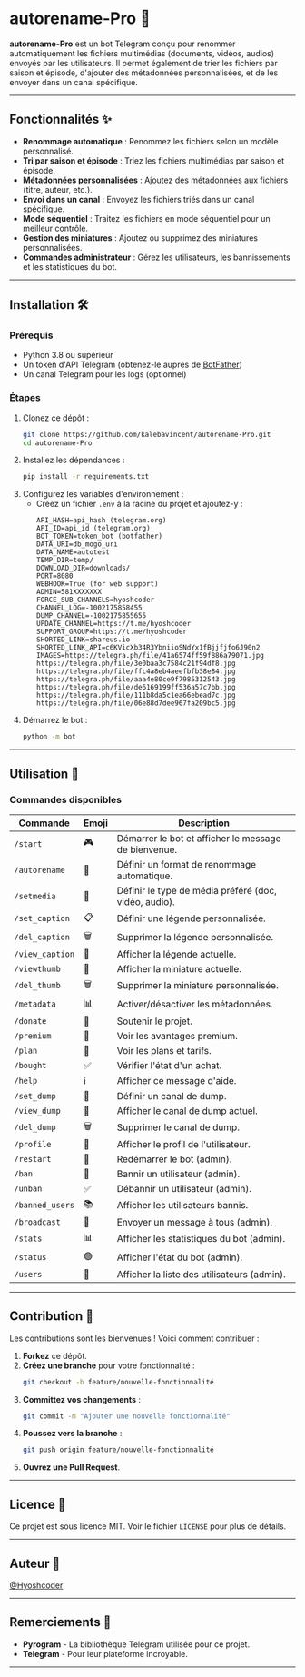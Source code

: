 # autorename-Pro 🚀

**autorename-Pro** est un bot Telegram conçu pour renommer automatiquement les fichiers multimédias (documents, vidéos, audios) envoyés par les utilisateurs. Il permet également de trier les fichiers par saison et épisode, d'ajouter des métadonnées personnalisées, et de les envoyer dans un canal spécifique.

---

## Fonctionnalités ✨

- **Renommage automatique** : Renommez les fichiers selon un modèle personnalisé.
- **Tri par saison et épisode** : Triez les fichiers multimédias par saison et épisode.
- **Métadonnées personnalisées** : Ajoutez des métadonnées aux fichiers (titre, auteur, etc.).
- **Envoi dans un canal** : Envoyez les fichiers triés dans un canal spécifique.
- **Mode séquentiel** : Traitez les fichiers en mode séquentiel pour un meilleur contrôle.
- **Gestion des miniatures** : Ajoutez ou supprimez des miniatures personnalisées.
- **Commandes administrateur** : Gérez les utilisateurs, les bannissements et les statistiques du bot.

---

## Installation 🛠️

### Prérequis

- Python 3.8 ou supérieur
- Un token d'API Telegram (obtenez-le auprès de [BotFather](https://core.telegram.org/bots#botfather))
- Un canal Telegram pour les logs (optionnel)

### Étapes

1. Clonez ce dépôt :
   ```bash
   git clone https://github.com/kalebavincent/autorename-Pro.git
   cd autorename-Pro
   ```
2. Installez les dépendances :
   ```bash
   pip install -r requirements.txt
   ```
3. Configurez les variables d'environnement :
   - Créez un fichier `.env` à la racine du projet et ajoutez-y :
     ```plaintext
     API_HASH=api_hash (telegram.org)
     API_ID=api_id (telegram.org)
     BOT_TOKEN=token_bot (botfather)
     DATA_URI=db_mogo_uri
     DATA_NAME=autotest
     TEMP_DIR=temp/
     DOWNLOAD_DIR=downloads/
     PORT=8080
     WEBHOOK=True (for web support)
     ADMIN=581XXXXXXX
     FORCE_SUB_CHANNELS=hyoshcoder
     CHANNEL_LOG=-1002175858455
     DUMP_CHANNEL=-1002175855655
     UPDATE_CHANNEL=https://t.me/hyoshcoder
     SUPPORT_GROUP=https://t.me/hyoshcoder
     SHORTED_LINK=shareus.io
     SHORTED_LINK_API=c6KVicXb34R3YbniioSNdYx1fBjjfjfo6J90n2
     IMAGES=https://telegra.ph/file/41a6574ff59f886a79071.jpg https://telegra.ph/file/3e0baa3c7584c21f94df8.jpg https://telegra.ph/file/ffc4a8eb4aeefbfb38e84.jpg https://telegra.ph/file/aaa4e80ce9f7985312543.jpg https://telegra.ph/file/de6169199ff536a57c7bb.jpg https://telegra.ph/file/111b8da5c1ea66ebead7c.jpg https://telegra.ph/file/06e88d7dee967fa209bc5.jpg
     ```
4. Démarrez le bot :
   ```bash
   python -m bot
   ```

---

## Utilisation 🎯

### Commandes disponibles

| Commande      | Emoji  | Description |
|--------------|--------|-------------|
| `/start`     | 🎮 | Démarrer le bot et afficher le message de bienvenue. |
| `/autorename` | 📝 | Définir un format de renommage automatique. |
| `/setmedia`  | 🎥 | Définir le type de média préféré (doc, vidéo, audio). |
| `/set_caption` | 📋 | Définir une légende personnalisée. |
| `/del_caption` | 🗑️ | Supprimer la légende personnalisée. |
| `/view_caption` | 👀 | Afficher la légende actuelle. |
| `/viewthumb` | 🎨 | Afficher la miniature actuelle. |
| `/del_thumb` | 🗑️ | Supprimer la miniature personnalisée. |
| `/metadata` | 📊 | Activer/désactiver les métadonnées. |
| `/donate` | 💸 | Soutenir le projet. |
| `/premium` | 🌟 | Voir les avantages premium. |
| `/plan` | 📅 | Voir les plans et tarifs. |
| `/bought` | ✅ | Vérifier l'état d'un achat. |
| `/help` | ℹ️ | Afficher ce message d'aide. |
| `/set_dump` | 👤 | Définir un canal de dump. |
| `/view_dump` | 👀 | Afficher le canal de dump actuel. |
| `/del_dump` | 🗑️ | Supprimer le canal de dump. |
| `/profile` | 👤 | Afficher le profil de l'utilisateur. |
| `/restart` | 🔄 | Redémarrer le bot (admin). |
| `/ban` | 🚫 | Bannir un utilisateur (admin). |
| `/unban` | ✅ | Débannir un utilisateur (admin). |
| `/banned_users` | 📚 | Afficher les utilisateurs bannis. |
| `/broadcast` | 📢 | Envoyer un message à tous (admin). |
| `/stats` | 📊 | Afficher les statistiques du bot (admin). |
| `/status` | 🟢 | Afficher l'état du bot (admin). |
| `/users` | 👥 | Afficher la liste des utilisateurs (admin). |

---

## Contribution 🤝

Les contributions sont les bienvenues ! Voici comment contribuer :

1. **Forkez** ce dépôt.
2. **Créez une branche** pour votre fonctionnalité :
   ```bash
   git checkout -b feature/nouvelle-fonctionnalité
   ```
3. **Committez vos changements** :
   ```bash
   git commit -m "Ajouter une nouvelle fonctionnalité"
   ```
4. **Poussez vers la branche** :
   ```bash
   git push origin feature/nouvelle-fonctionnalité
   ```
5. **Ouvrez une Pull Request**.

---

## Licence 📝

Ce projet est sous licence MIT. Voir le fichier `LICENSE` pour plus de détails.

---

## Auteur 🤖

  [@Hyoshcoder](te.me/hyoshcoder)

---

## Remerciements 🙏

- **Pyrogram** - La bibliothèque Telegram utilisée pour ce projet.
- **Telegram** - Pour leur plateforme incroyable.

---

